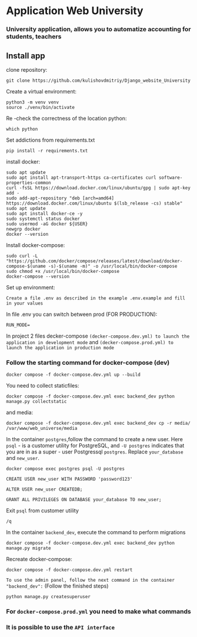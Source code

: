 # Application Web University

### University application, allows you to automatize accounting for students, teachers

## Install app

clone repository:

    git clone https://github.com/kulishovdmitriy/Django_website_University

Create a virtual environment:

    python3 -m venv venv
    source ./venv/bin/activate

Re -check the correctness of the location python:

    which python

Set addictions from requirements.txt

    pip install -r requirements.txt

install docker:

    sudo apt update
    sudo apt install apt-transport-https ca-certificates curl software-properties-common
    curl -fsSL https://download.docker.com/linux/ubuntu/gpg | sudo apt-key add -
    sudo add-apt-repository "deb [arch=amd64] https://download.docker.com/linux/ubuntu $(lsb_release -cs) stable"
    sudo apt update
    sudo apt install docker-ce -y
    sudo systemctl status docker
    sudo usermod -aG docker ${USER}
    newgrp docker
    docker --version

Install docker-compose:

    sudo curl -L "https://github.com/docker/compose/releases/latest/download/docker-compose-$(uname -s)-$(uname -m)" -o /usr/local/bin/docker-compose
    sudo chmod +x /usr/local/bin/docker-compose
    docker-compose --version

Set up environment:

    Create a file .env as described in the example .env.example and fill in your values

In file .env you can switch between prod (FOR PRODUCTION):


    RUN_MODE=

In project 2 files decker-compose `(decker-compose.dev.yml) to launch the application in development mode` and 
`(decker-compose.prod.yml) to launch the application in production mode` 

### Follow the starting command for docker-compose (dev)

    docker compose -f docker-compose.dev.yml up --build

You need to collect staticfiles:

    docker compose -f docker-compose.dev.yml exec backend_dev python manage.py collectstatic

and media:

    docker compose -f docker-compose.dev.yml exec backend_dev cp -r media/ /var/www/web_universe/media

In the container `postgres`,follow the command to create a new user.
Here `psql` - is a customer utility for PostgreSQL, and `-U postgres` indicates that you are in as a super - user Postgressql `postgres`.
Replace `your_database` and `new_user`. 

    docker compose exec postgres psql -U postgres
    
    CREATE USER new_user WITH PASSWORD 'password123'

    ALTER USER new_user CREATEDB;

    GRANT ALL PRIVILEGES ON DATABASE your_database TO new_user;

Exit `psql` from customer utility

    /q

In the container `backend_dev`, execute the command to perform migrations

    docker compose -f docker-compose.dev.yml exec backend_dev python manage.py migrate

Recreate docker-compose:

    docker compose -f docker-compose.dev.yml restart

`To use the admin panel, follow the next command in the container "backend_dev":`
(Follow the finished steps)
 
    python manage.py createsuperuser


### For `docker-compose.prod.yml` you need to make what commands

### It is possible to use the `API interface`

